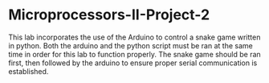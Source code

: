 # Microprocessors-II-Project-2
This lab incorporates the use of the Arduino to control a snake game written in python.
Both the arduino and the python script must be ran at the same time in order for this lab to function properly. The snake game should be ran first, then followed by the arduino to ensure proper serial communication is established.
